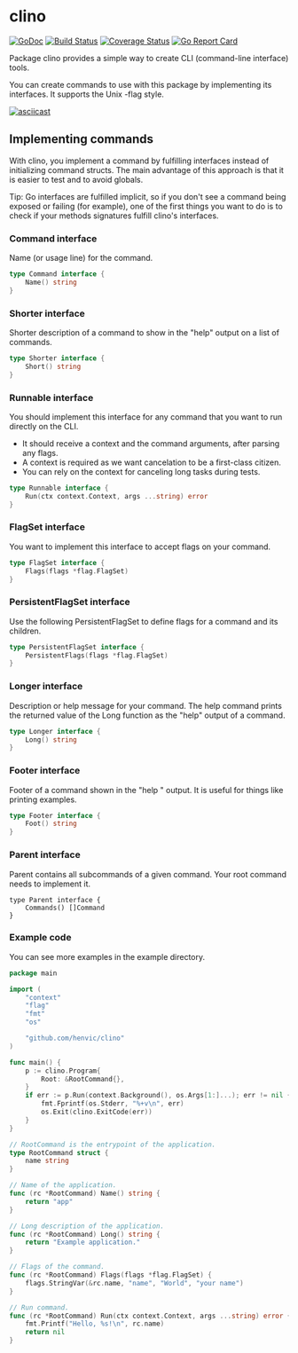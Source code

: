 # clino
[![GoDoc](https://godoc.org/github.com/henvic/clino?status.svg)](https://godoc.org/github.com/henvic/clino) [![Build Status](https://travis-ci.org/henvic/clino.svg?branch=master)](https://travis-ci.org/henvic/clino) [![Coverage Status](https://coveralls.io/repos/henvic/clino/badge.svg)](https://coveralls.io/r/henvic/clino) [![Go Report Card](https://goreportcard.com/badge/github.com/henvic/clino)](https://goreportcard.com/report/github.com/henvic/clino)

Package clino provides a simple way to create CLI (command-line interface) tools.

You can create commands to use with this package by implementing its interfaces. It supports the Unix -flag style.

[![asciicast](https://asciinema.org/a/313448.svg)](https://asciinema.org/a/313448)

## Implementing commands
With clino, you implement a command by fulfilling interfaces instead of initializing command structs. The main advantage of this approach is that it is easier to test and to avoid globals.

Tip: Go interfaces are fulfilled implicit, so if you don't see a command being exposed or failing (for example), one of the first things you want to do is to check if your methods signatures fulfill clino's interfaces.

### Command interface
Name (or usage line) for the command.

```go
type Command interface {
	Name() string
}
```

### Shorter interface
Shorter description of a command to show in the "help" output on a list of commands.

```go
type Shorter interface {
	Short() string
}
```

### Runnable interface
You should implement this interface for any command that you want to run directly on the CLI.

* It should receive a context and the command arguments, after parsing any flags.
* A context is required as we want cancelation to be a first-class citizen.
* You can rely on the context for canceling long tasks during tests.

```go
type Runnable interface {
	Run(ctx context.Context, args ...string) error
}
```

### FlagSet interface
You want to implement this interface to accept flags on your command.

```go
type FlagSet interface {
	Flags(flags *flag.FlagSet)
}
```

### PersistentFlagSet interface
Use the following PersistentFlagSet to define flags for a command and its children.

```go
type PersistentFlagSet interface {
	PersistentFlags(flags *flag.FlagSet)
}
```

### Longer interface
Description or help message for your command.
The help command prints the returned value of the Long function as the "help" output of a command.

```go
type Longer interface {
	Long() string
}
```

### Footer interface
Footer of a command shown in the "help <command>" output. It is useful for things like printing examples.

```go
type Footer interface {
	Foot() string
}
```

### Parent interface
Parent contains all subcommands of a given command. Your root command needs to implement it.
```
type Parent interface {
	Commands() []Command
}
```

### Example code
You can see more examples in the example directory.

```go
package main

import (
	"context"
	"flag"
	"fmt"
	"os"

	"github.com/henvic/clino"
)

func main() {
	p := clino.Program{
		Root: &RootCommand{},
	}
	if err := p.Run(context.Background(), os.Args[1:]...); err != nil {
		fmt.Fprintf(os.Stderr, "%+v\n", err)
		os.Exit(clino.ExitCode(err))
	}
}

// RootCommand is the entrypoint of the application.
type RootCommand struct {
	name string
}

// Name of the application.
func (rc *RootCommand) Name() string {
	return "app"
}

// Long description of the application.
func (rc *RootCommand) Long() string {
	return "Example application."
}

// Flags of the command.
func (rc *RootCommand) Flags(flags *flag.FlagSet) {
	flags.StringVar(&rc.name, "name", "World", "your name")
}

// Run command.
func (rc *RootCommand) Run(ctx context.Context, args ...string) error {
	fmt.Printf("Hello, %s!\n", rc.name)
	return nil
}
```
